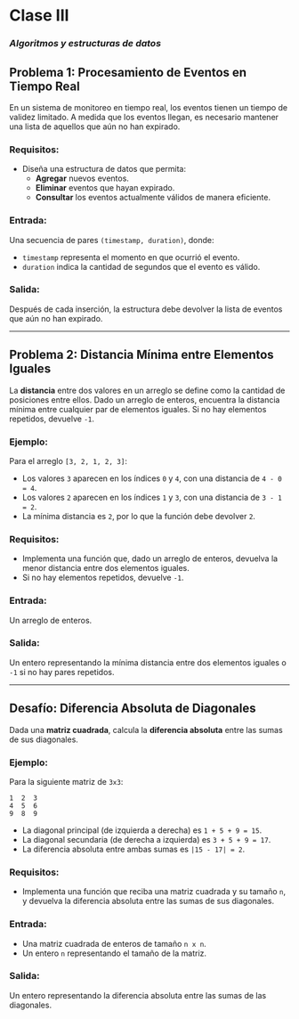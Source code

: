 # **Clase III**  
### *Algoritmos y estructuras de datos*  

## **Problema 1: Procesamiento de Eventos en Tiempo Real**  

En un sistema de monitoreo en tiempo real, los eventos tienen un tiempo de validez limitado. A medida que los eventos llegan, es necesario mantener una lista de aquellos que aún no han expirado.  

### **Requisitos:**  
- Diseña una estructura de datos que permita:  
  - **Agregar** nuevos eventos.  
  - **Eliminar** eventos que hayan expirado.  
  - **Consultar** los eventos actualmente válidos de manera eficiente.  

### **Entrada:**  
Una secuencia de pares `(timestamp, duration)`, donde:  
- `timestamp` representa el momento en que ocurrió el evento.  
- `duration` indica la cantidad de segundos que el evento es válido.  

### **Salida:**  
Después de cada inserción, la estructura debe devolver la lista de eventos que aún no han expirado.  

---

## **Problema 2: Distancia Mínima entre Elementos Iguales**  

La **distancia** entre dos valores en un arreglo se define como la cantidad de posiciones entre ellos. Dado un arreglo de enteros, encuentra la distancia mínima entre cualquier par de elementos iguales. Si no hay elementos repetidos, devuelve `-1`.  

### **Ejemplo:**  
Para el arreglo `[3, 2, 1, 2, 3]`:  
- Los valores `3` aparecen en los índices `0` y `4`, con una distancia de `4 - 0 = 4`.  
- Los valores `2` aparecen en los índices `1` y `3`, con una distancia de `3 - 1 = 2`.  
- La mínima distancia es `2`, por lo que la función debe devolver `2`.  

### **Requisitos:**  
- Implementa una función que, dado un arreglo de enteros, devuelva la menor distancia entre dos elementos iguales.  
- Si no hay elementos repetidos, devuelve `-1`.  

### **Entrada:**  
Un arreglo de enteros.  

### **Salida:**  
Un entero representando la mínima distancia entre dos elementos iguales o `-1` si no hay pares repetidos.  

---

## **Desafío: Diferencia Absoluta de Diagonales**  

Dada una **matriz cuadrada**, calcula la **diferencia absoluta** entre las sumas de sus diagonales.  

### **Ejemplo:**  
Para la siguiente matriz de `3x3`:  

```
1  2  3  
4  5  6  
9  8  9  
```
- La diagonal principal (de izquierda a derecha) es `1 + 5 + 9 = 15`.  
- La diagonal secundaria (de derecha a izquierda) es `3 + 5 + 9 = 17`.  
- La diferencia absoluta entre ambas sumas es `|15 - 17| = 2`.  

### **Requisitos:**  
- Implementa una función que reciba una matriz cuadrada y su tamaño `n`, y devuelva la diferencia absoluta entre las sumas de sus diagonales.  

### **Entrada:**  
- Una matriz cuadrada de enteros de tamaño `n x n`.  
- Un entero `n` representando el tamaño de la matriz.  

### **Salida:**  
Un entero representando la diferencia absoluta entre las sumas de las diagonales.